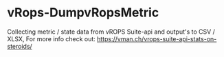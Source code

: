 # vRops-DumpvRopsMetric
Collecting metric / state data from vROPS Suite-api and output's to CSV / XLSX,
For more info check out: https://vman.ch/vrops-suite-api-stats-on-steroids/
